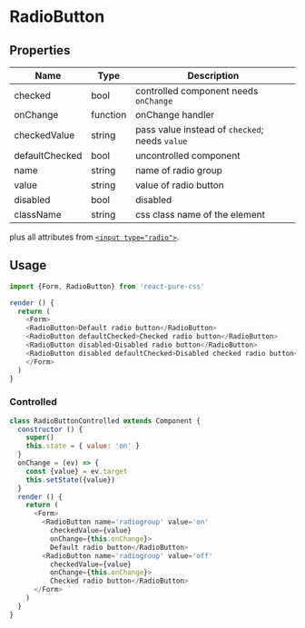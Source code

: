 # RadioButton

## Properties

Name      | Type     | Description
--------- | -------- | -----------
checked   | bool     | controlled component needs `onChange`
onChange  | function | onChange handler
checkedValue | string | pass value instead of `checked`; needs `value`
defaultChecked | bool | uncontrolled component
name      | string   | name of radio group
value     | string   | value of radio button
disabled  | bool     | disabled
className | string   | css class name of the element

plus all attributes from [`<input type="radio">`](https://developer.mozilla.org/en-US/docs/Web/HTML/Element/radio).

## Usage

```js
import {Form, RadioButton} from 'react-pure-css'

render () {
  return (
    <Form>
    <RadioButton>Default radio button</RadioButton>
    <RadioButton defaultChecked>Checked radio button</RadioButton>
    <RadioButton disabled>Disabled radio button</RadioButton>
    <RadioButton disabled defaultChecked>Disabled checked radio button</RadioButton>
    </Form>
  )
}
```

### Controlled

```js
class RadioButtonControlled extends Component {
  constructor () {
    super()
    this.state = { value: 'on' }
  }
  onChange = (ev) => {
    const {value} = ev.target
    this.setState({value})
  }
  render () {
    return (
      <Form>
        <RadioButton name='radiogroup' value='on'
          checkedValue={value}
          onChange={this.onChange}>
          Default radio button</RadioButton>
        <RadioButton name='radiogroup' value='off'
          checkedValue={value}
          onChange={this.onChange}>
          Checked radio button</RadioButton>
      </Form>
    )
  }
}
```
